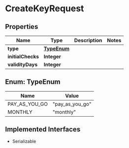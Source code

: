 

# CreateKeyRequest


## Properties

| Name | Type | Description | Notes |
|------------ | ------------- | ------------- | -------------|
|**type** | [**TypeEnum**](#TypeEnum) |  |  |
|**initialChecks** | **Integer** |  |  |
|**validityDays** | **Integer** |  |  |



## Enum: TypeEnum

| Name | Value |
|---- | -----|
| PAY_AS_YOU_GO | &quot;pay_as_you_go&quot; |
| MONTHLY | &quot;monthly&quot; |


## Implemented Interfaces

* Serializable


